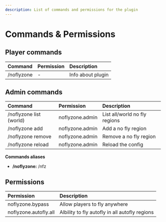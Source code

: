 ```yaml
---
description: List of commands and permissions for the plugin
---
```


# Commands & Permissions

## Player commands

| Command | Permission | Description |
| :--- | :--- | :--- |
| /noflyzone | - | Info about plugin |

## Admin commands

| Command | Permission | Description |
| :--- | :--- | :--- |
| /noflyzone list \(world\) | noflyzone.admin | List all/world no fly regions |
| /noflyzone add | noflyzone.admin | Add a no fly region |
| /noflyzone remove | noflyzone.admin | Remove a no fly region |
| /noflyzone reload | noflyzone.admin | Reload the config |

**Commands aliases**

* **/noflyzone:** /nfz

## Permissions

| Permission | Description |
| :--- | :--- |
| noflyzone.bypass | Allow players to fly anywhere |
| noflyzone.autofly.all | Albility to fly autofly in all autofly regions |

